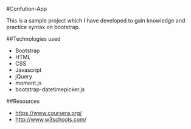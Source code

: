 #Confution-App

This is a sample project which I have developed to gain knowledge and practice syntax on bootstrap. 

##Technologies used
* Bootstrap 
* HTML 
* CSS 
* Javascript 
* jQuery 
* moment.js 
* bootstrap-datetimepicker.js

##Resources
* https://www.coursera.org/
* http://www.w3schools.com/